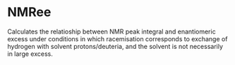 # NMRee
Calculates the relatioship between NMR peak integral and enantiomeric excess under conditions in which racemisation corresponds to exchange of hydrogen with solvent protons/deuteria, and the solvent is not necessarily in large excess.
